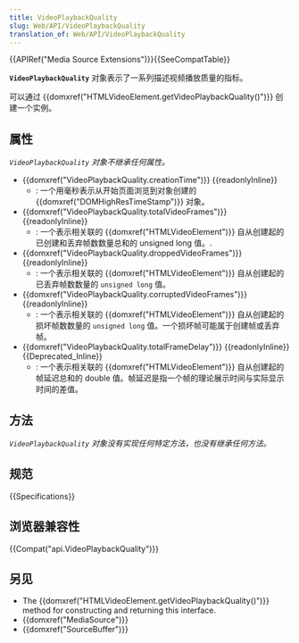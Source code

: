 ```yaml
---
title: VideoPlaybackQuality
slug: Web/API/VideoPlaybackQuality
translation_of: Web/API/VideoPlaybackQuality
---
```

{{APIRef("Media Source Extensions")}}{{SeeCompatTable}}

**`VideoPlaybackQuality`** 对象表示了一系列描述视频播放质量的指标。

可以通过 {{domxref("HTMLVideoElement.getVideoPlaybackQuality()")}} 创建一个实例。

## 属性

_`VideoPlaybackQuality` 对象不继承任何属性。_

- {{domxref("VideoPlaybackQuality.creationTime")}} {{readonlyInline}}
  - : 一个用毫秒表示从开始页面浏览到对象创建的 {{domxref("DOMHighResTimeStamp")}} 对象。
- {{domxref("VideoPlaybackQuality.totalVideoFrames")}} {{readonlyInline}}
  - : 一个表示相关联的 {{domxref("HTMLVideoElement")}} 自从创建起的已创建和丢弃帧数数量总和的 unsigned long 值。.
- {{domxref("VideoPlaybackQuality.droppedVideoFrames")}} {{readonlyInline}}
  - : 一个表示相关联的 {{domxref("HTMLVideoElement")}} 自从创建起的已丢弃帧数数量的 `unsigned long` 值。
- {{domxref("VideoPlaybackQuality.corruptedVideoFrames")}} {{readonlyInline}}
  - : 一个表示相关联的 {{domxref("HTMLVideoElement")}} 自从创建起的损坏帧数数量的 `unsigned long` 值。一个损坏帧可能属于创建帧或丢弃帧。
- {{domxref("VideoPlaybackQuality.totalFrameDelay")}} {{readonlyInline}} {{Deprecated_Inline}}
  - : 一个表示相关联的 {{domxref("HTMLVideoElement")}} 自从创建起的帧延迟总和的 double 值。帧延迟是指一个帧的理论展示时间与实际显示时间的差值。

## 方法

_`VideoPlaybackQuality` 对象没有实现任何特定方法，也没有继承任何方法。_

## 规范

{{Specifications}}

## 浏览器兼容性

{{Compat("api.VideoPlaybackQuality")}}

## 另见

- The {{domxref("HTMLVideoElement.getVideoPlaybackQuality()")}} method for constructing and returning this interface.
- {{domxref("MediaSource")}}
- {{domxref("SourceBuffer")}}
